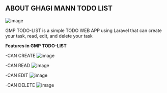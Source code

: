 

## ABOUT GHAGI MANN TODO LIST
![image](https://github.com/user-attachments/assets/109fedb5-acb3-4ed3-8c25-aede969e3bf9)

GMP TODO-LIST is a simple TODO WEB APP using Laravel that can create your task, read, edit, and delete your task 

<strong>Features in GMP TODO-LIST</strong>

-CAN CREATE
![image](https://github.com/user-attachments/assets/8071d8f3-8f4c-4a90-8c61-5a86de3a2172)

-CAN READ
![image](https://github.com/user-attachments/assets/1133f84e-ee77-4cc7-8b69-01703165e059)

-CAN EDIT
![image](https://github.com/user-attachments/assets/f80ca825-6af8-4e08-a6e0-a20753b84349)

-CAN DELETE
![image](https://github.com/user-attachments/assets/8cd8aab8-444c-462a-af05-6fb592f20d72)
